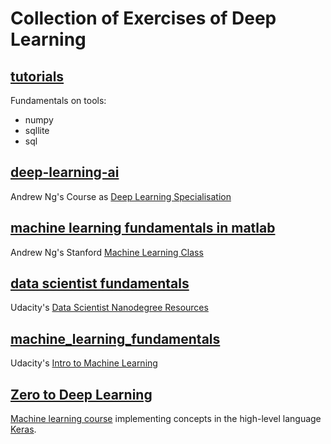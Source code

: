 # Collection of Exercises of Deep Learning

## [tutorials](https://github.com/Caruso33/data_science_fundamentals/tree/master/_tutorials)

Fundamentals on tools:

- numpy
- sqllite
- sql

## [deep-learning-ai](https://github.com/Caruso33/data_science_fundamentals/tree/master/deep-learning-ai)

Andrew Ng's Course as [Deep Learning Specialisation](https://www.deeplearning.ai/)

## [machine learning fundamentals in matlab](https://github.com/Caruso33/data_science_fundamentals/tree/master/stanford_machine_learning)

Andrew Ng's Stanford [Machine Learning Class](https://www.coursera.org/learn/machine-learning)

## [data scientist fundamentals](https://github.com/Caruso33/data_science_fundamentals/tree/master/udacity_data_science)

Udacity's [Data Scientist Nanodegree Resources](https://www.udacity.com/course/data-scientist-nanodegree--nd025)

## [machine_learning_fundamentals](https://github.com/Caruso33/data_science_fundamentals/tree/master/udacity_machine_learning)

Udacity's [Intro to Machine Learning](https://classroom.udacity.com/courses/ud120)

## [Zero to Deep Learning](https://github.com/Caruso33/data_science_machine_learning/tree/master/zero_to_deep_learning)

[Machine learning course](https://github.com/Dataweekends/zero_to_deep_learning_video) implementing concepts in the high-level language [Keras](https://keras.io).
